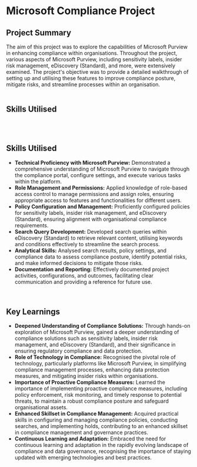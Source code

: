 # Microsoft Compliance Project

<h2>Project Summary</h2>
The aim of this project was to explore the capabilities of Microsoft Purview in enhancing compliance within organisations. 
Throughout the project, various aspects of Microsoft Purview, including sensitivity labels, insider risk management, eDiscovery (Standard), and more, were extensively examined. 
The project's objective was to provide a detailed walkthrough of setting up and utilising these features to improve compliance posture, mitigate risks, and streamline processes within an organisation.
<br/>
<br/>

<h2>Skills Utilised</h2>

<br/>
<br/>

<h2>Skills Utilised</h2>

- <b>Technical Proficiency with Microsoft Purview:</b> Demonstrated a comprehensive understanding of Microsoft Purview to navigate through the compliance portal, configure settings, and execute various tasks within the platform.
- <b>Role Management and Permissions:</b> Applied knowledge of role-based access control to manage permissions and assign roles, ensuring appropriate access to features and functionalities for different users.
- <b>Policy Configuration and Management:</b> Proficiently configured policies for sensitivity labels, insider risk management, and eDiscovery (Standard), ensuring alignment with organisational compliance requirements.
- <b>Search Query Development:</b> Developed search queries within eDiscovery (Standard) to retrieve relevant content, utilising keywords and conditions effectively to streamline the search process.
- <b>Analytical Skills:</b> Analysed search results, policy settings, and compliance data to assess compliance posture, identify potential risks, and make informed decisions to mitigate those risks.
- <b>Documentation and Reporting:</b> Effectively documented project activities, configurations, and outcomes, facilitating clear communication and providing a reference for future use.
<br/>
 
<h2>Key Learnings</h2>

- <b>Deepened Understanding of Compliance Solutions:</b>  Through hands-on exploration of Microsoft Purview, gained a deeper understanding of compliance solutions such as sensitivity labels, insider risk management, and eDiscovery (Standard), and their significance in ensuring regulatory compliance and data protection.
- <b>Role of Technology in Compliance:</b>  Recognised the pivotal role of technology, particularly platforms like Microsoft Purview, in simplifying compliance management processes, enhancing data protection measures, and mitigating insider risks within organisations.
- <b>Importance of Proactive Compliance Measures:</b> Learned the importance of implementing proactive compliance measures, including policy enforcement, risk monitoring, and timely response to potential threats, to maintain a robust compliance posture and safeguard organisational assets.
- <b>Enhanced Skillset in Compliance Management:</b> Acquired practical skills in configuring and managing compliance policies, conducting searches, and implementing holds, contributing to an enhanced skillset in compliance management and governance practices.
- <b>Continuous Learning and Adaptation:</b> Embraced the need for continuous learning and adaptation in the rapidly evolving landscape of compliance and data governance, recognising the importance of staying updated with emerging technologies and best practices.
<br/>
<br/>




